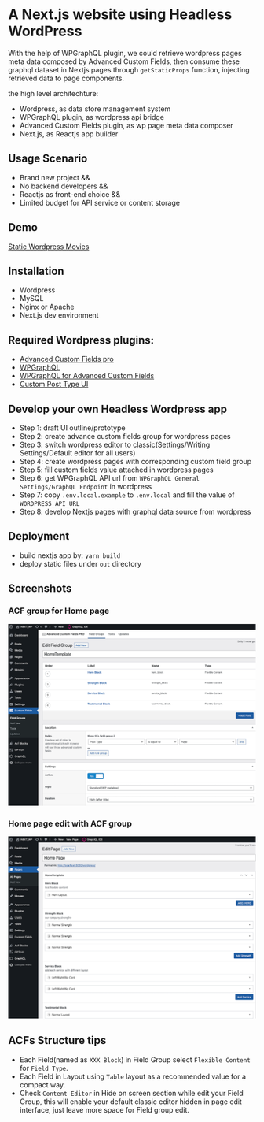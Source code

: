 # A Next.js website using Headless WordPress

With the help of WPGraphQL plugin, we could retrieve wordpress pages meta data composed by Advanced Custom Fields, then consume these graphql dataset in Nextjs pages through `getStaticProps` function, injecting retrieved data to page components.

the high level architechture:

- Wordpress, as data store management system
- WPGraphQL plugin, as wordpress api bridge
- Advanced Custom Fields plugin, as wp page meta data composer
- Next.js, as Reactjs app builder

## Usage Scenario

- Brand new project && 
- No backend developers && 
- Reactjs as front-end choice && 
- Limited budget for API service or content storage

## Demo

[Static Wordpress Movies](https://static-wp-movie.vercel.app/)


## Installation

- Wordpress
- MySQL
- Nginx or Apache
- Next.js dev environment


## Required Wordpress plugins:

- [Advanced Custom Fields pro](https://www.advancedcustomfields.com/pro/)
- [WPGraphQL](https://wordpress.org/plugins/wp-graphql/)
- [WPGraphQL for Advanced Custom Fields](https://github.com/wp-graphql/wp-graphql-acf)
- [Custom Post Type UI](https://en-ca.wordpress.org/plugins/custom-post-type-ui/)

## Develop your own Headless Wordpress app

- Step 1: draft UI outline/prototype
- Step 2: create advance custom fields group for wordpress pages
- Step 3: switch wordpress editor to classic(Settings/Writing Settings/Default editor for all users)
- Step 4: create wordpress pages with corresponding custom field group
- Step 5: fill custom fields value attached in wordpress pages
- Step 6: get WPGraphQL API url from `WPGraphQL General Settings/GraphQL Endpoint` in wordpress
- Step 7: copy `.env.local.example` to `.env.local` and fill the value of `WORDPRESS_API_URL`
- Step 8: develop Nextjs pages with graphql data source from wordpress

## Deployment

- build nextjs app by: `yarn build`
- deploy static files under `out` directory

## Screenshots

### ACF group for Home page 

![ACF group for Home page](./docs/acf_home_tpl.png)

### Home page edit with ACF group

![ACF group for Home page](./docs/acf_home_pg.png)


## ACFs Structure tips

- Each Field(named as `XXX Block`) in Field Group select `Flexible Content` for `Field Type`.
- Each Field in Layout using `Table` layout as a recommended value for a compact way.
- Check `Content Editor` in Hide on screen section while edit your Field Group, this will enable your default classic editor hidden in page edit interface, just leave more space for Field group edit.